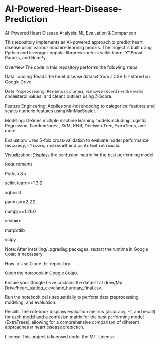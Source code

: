 # AI-Powered-Heart-Disease-Prediction
AI-Powered Heart Disease Analysis: ML Evaluation &amp; Comparison

This repository implements an AI-powered approach to predict heart disease using various machine learning models. The project is built using Python and leverages popular libraries such as scikit-learn, XGBoost, Pandas, and NumPy.

Overview
The code in this repository performs the following steps:

Data Loading: Reads the heart disease dataset from a CSV file stored on Google Drive.

Data Preprocessing: Renames columns, removes records with invalid cholesterol values, and cleans outliers using Z-Score.

Feature Engineering: Applies one-hot encoding to categorical features and scales numeric features using MinMaxScaler.

Modeling: Defines multiple machine learning models including Logistic Regression, RandomForest, SVM, KNN, Decision Tree, ExtraTrees, and more.

Evaluation: Uses 5-fold cross-validation to evaluate model performance (accuracy, F1 score, and recall) and prints test set results.

Visualization: Displays the confusion matrix for the best performing model.

Requirements

Python 3.x

scikit-learn==1.3.2

xgboost

pandas==2.2.2

numpy==1.26.0

seaborn

matplotlib

scipy

Note: After installing/upgrading packages, restart the runtime in Google Colab if necessary.

How to Use
Clone the repository.

Open the notebook in Google Colab.

Ensure your Google Drive contains the dataset at drive/My Drive/heart_statlog_cleveland_hungary_final.csv.

Run the notebook cells sequentially to perform data preprocessing, modeling, and evaluation.

Results
The notebook displays evaluation metrics (accuracy, F1, and recall) for each model and a confusion matrix for the best performing model (ExtraTrees), allowing for a comprehensive comparison of different approaches in heart disease prediction.

License
This project is licensed under the MIT License.

